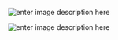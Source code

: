 ![enter image description here](http://heyue.oss-cn-hangzhou.aliyuncs.com/AppData/Calculator/ADD59F3D-2203-4CD2-AC73-E02373A2E4D1.png)



![enter image description here](http://heyue.oss-cn-hangzhou.aliyuncs.com/AppData/Calculator/FBACE59E-276A-4CE7-A397-E9100297A2B2.png)